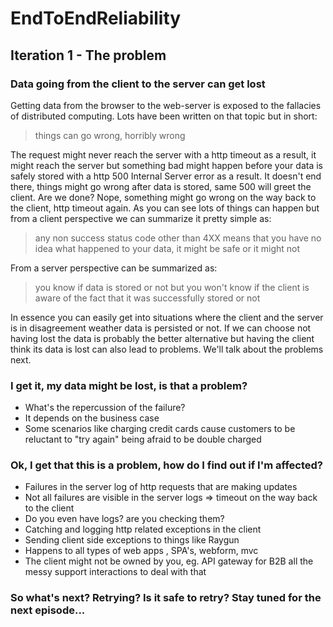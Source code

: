 # EndToEndReliability


## Iteration 1 - The problem


### Data going from the client to the server can get lost

Getting data from the browser to the web-server is exposed to the fallacies of distributed computing. Lots have been written on that topic but in short:

>things can go wrong, horribly wrong 

The request might never reach the server with a http timeout as a result, it might reach the server but something bad might happen before your data is safely stored with a http 500 Internal Server error as a result. It doesn't end there, things might go wrong after data is stored, same 500 will greet the client. Are we done? Nope, something might go wrong on the way back to the client, http timeout again. As you can see lots of things can happen but from a client perspective we can summarize it pretty simple as: 

>any non success status code other than 4XX means that you have no idea what happened to your data, it might be safe or it might not 

From a server perspective can be summarized as:

>you know if data is stored or not but you won't know if the client is aware of the fact that it was successfully stored or not

In essence you can easily get into situations where the client and the server is in disagreement weather data is persisted or not. If we can choose not having lost the data is probably the better alternative but having the client think its data is lost can also lead to problems. We'll talk about the problems next.



### I get it, my data might be lost, is that a problem?
   
* What's the repercussion of the failure?
* It depends on the business case
* Some scenarios like charging credit cards cause customers to be reluctant to "try again" being afraid to be double charged
   
### Ok, I get that this is a problem, how do I find out if I'm affected?
  
* Failures in the server log of http requests that are making updates 
* Not all failures are visible in the server logs => timeout on the way back to the client
* Do you even have logs? are you checking them?
* Catching and logging http related exceptions in the client
* Sending client side exceptions to things like Raygun
* Happens to all types of web apps , SPA's, webform, mvc
* The client might not be owned by you, eg. API gateway for B2B
all the messy support interactions to deal with that

### So what's next? Retrying? Is it safe to retry? Stay tuned for the next episode...
